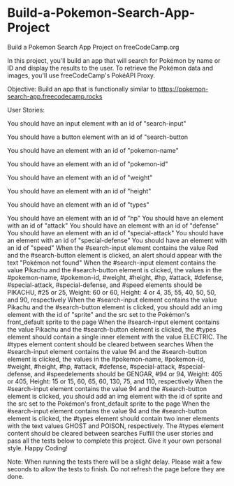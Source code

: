 # Build-a-Pokemon-Search-App-Project
Build a Pokemon Search App Project on freeCodeCamp.org

In this project, you'll build an app that will search for Pokémon by name or ID and display the results to the user. To retrieve the Pokémon data and images, you'll use freeCodeCamp's PokéAPI Proxy.

Objective: Build an app that is functionally similar to https://pokemon-search-app.freecodecamp.rocks

User Stories:

You should have an input element with an id of "search-input"

You should have a button element with an id of "search-button

You should have an element with an id of "pokemon-name"

You should have an element with an id of "pokemon-id"

You should have an element with an id of "weight"

You should have an element with an id of "height"

You should have an element with an id of "types"

You should have an element with an id of "hp"
You should have an element with an id of "attack"
You should have an element with an id of "defense"
You should have an element with an id of "special-attack"
You should have an element with an id of "special-defense"
You should have an element with an id of "speed"
When the #search-input element contains the value Red and the #search-button element is clicked, an alert should appear with the text "Pokémon not found"
When the #search-input element contains the value Pikachu and the #search-button element is clicked, the values in the #pokemon-name, #pokemon-id, #weight, #height, #hp, #attack, #defense, #special-attack, #special-defense, and #speed elements should be PIKACHU, #25 or 25, Weight: 60 or 60, Height: 4 or 4, 35, 55, 40, 50, 50, and 90, respectively
When the #search-input element contains the value Pikachu and the #search-button element is clicked, you should add an img element with the id of "sprite" and the src set to the Pokémon's front_default sprite to the page
When the #search-input element contains the value Pikachu and the #search-button element is clicked, the #types element should contain a single inner element with the value ELECTRIC. The #types element content should be cleared between searches
When the #search-input element contains the value 94 and the #search-button element is clicked, the values in the #pokemon-name, #pokemon-id, #weight, #height, #hp, #attack, #defense, #special-attack, #special-defense, and #speedelements should be GENGAR, #94 or 94, Weight: 405 or 405, Height: 15 or 15, 60, 65, 60, 130, 75, and 110, respectively
When the #search-input element contains the value 94 and the #search-button element is clicked, you should add an img element with the id of sprite and the src set to the Pokémon's front_default sprite to the page
When the #search-input element contains the value 94 and the #search-button element is clicked, the #types element should contain two inner elements with the text values GHOST and POISON, respectively. The #types element content should be cleared between searches
Fulfill the user stories and pass all the tests below to complete this project. Give it your own personal style. Happy Coding!

Note: When running the tests there will be a slight delay. Please wait a few seconds to allow the tests to finish. Do not refresh the page before they are done.

